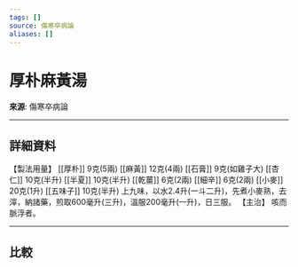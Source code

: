 ```yaml
---
tags: []
source: 傷寒卒病論
aliases: []
---
```


# 厚朴麻黃湯

**來源**: 傷寒卒病論  

---

## 詳細資料
【製法用量】 [[厚朴]] 9克(5兩) [[麻黃]] 12克(4兩) [[石膏]] 9克(如雞子大) [[杏仁]] 10克(半升) [[半夏]] 10克(半升) [[乾薑]] 6克(2兩) [[細辛]] 6克(2兩) [[小麥]] 20克(1升) [[五味子]] 10克(半升)
上九味，以水2.4升(一斗二升)，先煮小麥熟，去滓，納諸藥，煎取600毫升(三升)，溫服200毫升(一升)，日三服。
【主治】
咳而脈浮者。

---

## 比較
